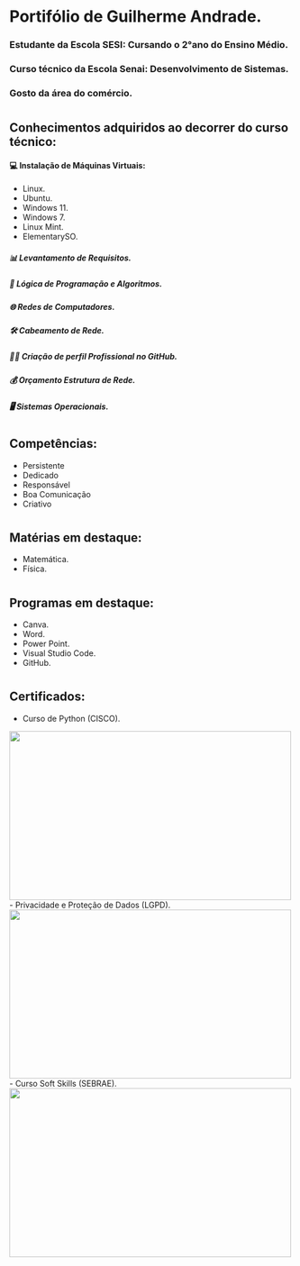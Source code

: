 # Portifólio de Guilherme Andrade.
### Estudante da Escola SESI: Cursando o 2°ano do Ensino Médio.
### Curso técnico da Escola Senai: Desenvolvimento de Sistemas.
### Gosto da área do comércio.

#

## Conhecimentos adquiridos ao decorrer do curso técnico:
#### 💻 Instalação de Máquinas Virtuais:
- Linux.
- Ubuntu.
- Windows 11.
- Windows 7.
- Linux Mint.
- ElementarySO.
##### 📊 Levantamento de Requisitos.
##### 🧠 Lógica de Programação e Algoritmos.
##### 🌐 Redes de Computadores.
##### 🛠 Cabeamento de Rede.
##### 👨‍💻 Criação de perfil Profissional no GitHub.
##### 💰 Orçamento Estrutura de Rede.
##### 🖥 Sistemas Operacionais.

#

## Competências:
- Persistente
- Dedicado
- Responsável
- Boa Comunicação
- Criativo

#

## Matérias em destaque:
- Matemática.
- Física.

#

## Programas em destaque:
- Canva.
- Word.
- Power Point.
- Visual Studio Code.
- GitHub.

#

## Certificados:
- Curso de Python (CISCO). 
<img src="https://miro.medium.com/v2/resize:fit:1400/1*ycIMlwgwicqlO6PcFRA-Iw.png" width="500" height="300" />
- Privacidade e Proteção de Dados (LGPD).
<img src="https://www.mppi.mp.br/internet/wp-content/uploads/2023/02/lgpd-768x560.jpg" width="500" height="300" />
- Curso Soft Skills (SEBRAE).
<img src="https://encrypted-tbn0.gstatic.com/images?q=tbn:ANd9GcQhx9dl0_KF0L0epqdBxUgPrSyCvPkx7Ycc6Q&s" width="500" height="300" />
